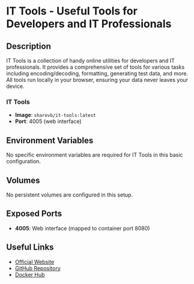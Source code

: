 # IT Tools - Useful Tools for Developers and IT Professionals

## Description

IT Tools is a collection of handy online utilities for developers and IT professionals. It provides a comprehensive set of tools for various tasks including encoding/decoding, formatting, generating test data, and more. All tools run locally in your browser, ensuring your data never leaves your device.

### IT Tools

- **Image**: `sharevb/it-tools:latest`
- **Port**: 4005 (web interface)

## Environment Variables

No specific environment variables are required for IT Tools in this basic configuration.

## Volumes

No persistent volumes are configured in this setup.

## Exposed Ports

- **4005**: Web interface (mapped to container port 8080)

## Useful Links

- [Official Website](https://it-tools.tech/)
- [GitHub Repository](https://github.com/CorentinTh/it-tools)
- [Docker Hub](https://hub.docker.com/r/sharevb/it-tools)
